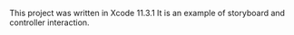 This project was written in Xcode 11.3.1
It is an example of storyboard and controller interaction.
